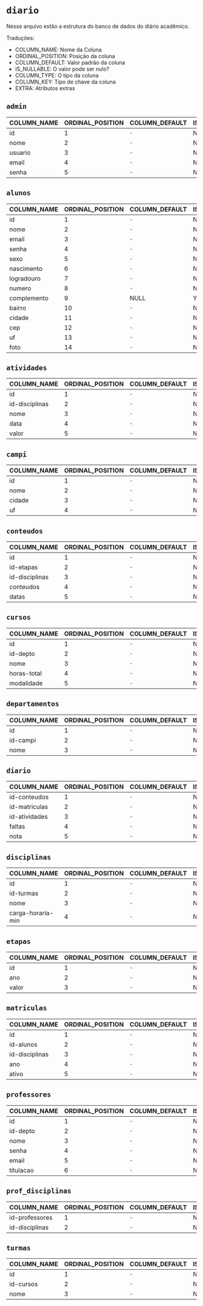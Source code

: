 # `diario`

Nesse arquivo estão a estrutura do banco de dados do diário acadêmico.

Traduções:

- COLUMN_NAME: Nome da Coluna
- ORDINAL_POSITION: Posição da coluna
- COLUMN_DEFAULT: Valor padrão da coluna
- IS_NULLABLE: O valor pode ser nulo?
- COLUMN_TYPE: O tipo da coluna
- COLUMN_KEY: Tipo de chave da coluna
- EXTRA: Atributos extras

## `admin`

| COLUMN_NAME | ORDINAL_POSITION | COLUMN_DEFAULT | IS_NULLABLE | COLUMN_TYPE  | COLUMN_KEY | EXTRA | IS_GENERATED |
| ----------- | ---------------- | -------------- | ----------- | ------------ | ---------- | ----- | ------------ |
| id          | 1                | `-`            | NO          | int(11)      | PRI        | `-`   | NEVER        |
| nome        | 2                | `-`            | NO          | varchar(255) | `-`        | `-`   | NEVER        |
| usuario     | 3                | `-`            | NO          | varchar(255) | UNI        | `-`   | NEVER        |
| email       | 4                | `-`            | NO          | varchar(255) | UNI        | `-`   | NEVER        |
| senha       | 5                | `-`            | NO          | varchar(255) | `-`        | `-`   | NEVER        |

## `alunos`

| COLUMN_NAME | ORDINAL_POSITION | COLUMN_DEFAULT | IS_NULLABLE | COLUMN_TYPE   | COLUMN_KEY | EXTRA | IS_GENERATED |
| ----------- | ---------------- | -------------- | ----------- | ------------- | ---------- | ----- | ------------ |
| id          | 1                | `-`            | NO          | int(11)       | PRI        | `-`   | NEVER        |
| nome        | 2                | `-`            | NO          | varchar(255)  | `-`        | `-`   | NEVER        |
| email       | 3                | `-`            | NO          | varchar(255)  | UNI        | `-`   | NEVER        |
| senha       | 4                | `-`            | NO          | varchar(255)  | `-`        | `-`   | NEVER        |
| sexo        | 5                | `-`            | NO          | enum('M','F') | `-`        | `-`   | NEVER        |
| nascimento  | 6                | `-`            | NO          | date          | `-`        | `-`   | NEVER        |
| logradouro  | 7                | `-`            | NO          | varchar(255)  | `-`        | `-`   | NEVER        |
| numero      | 8                | `-`            | NO          | int(11)       | `-`        | `-`   | NEVER        |
| complemento | 9                | NULL           | YES         | varchar(255)  | `-`        | `-`   | NEVER        |
| bairro      | 10               | `-`            | NO          | varchar(255)  | `-`        | `-`   | NEVER        |
| cidade      | 11               | `-`            | NO          | varchar(255)  | `-`        | `-`   | NEVER        |
| cep         | 12               | `-`            | NO          | int(11)       | `-`        | `-`   | NEVER        |
| uf          | 13               | `-`            | NO          | varchar(255)  | `-`        | `-`   | NEVER        |
| foto        | 14               | `-`            | NO          | text          | `-`        | `-`   | NEVER        |

## `atividades`

| COLUMN_NAME    | ORDINAL_POSITION | COLUMN_DEFAULT | IS_NULLABLE | COLUMN_TYPE  | COLUMN_KEY | EXTRA          | IS_GENERATED |
| -------------- | ---------------- | -------------- | ----------- | ------------ | ---------- | -------------- | ------------ |
| id             | 1                | `-`            | NO          | int(11)      | PRI        | auto_increment | NEVER        |
| id-disciplinas | 2                | `-`            | NO          | int(11)      | `-`        | `-`            | NEVER        |
| nome           | 3                | `-`            | NO          | varchar(255) | `-`        | `-`            | NEVER        |
| data           | 4                | `-`            | NO          | date         | `-`        | `-`            | NEVER        |
| valor          | 5                | `-`            | NO          | decimal(5,2) | `-`        | `-`            | NEVER        |

## `campi`

| COLUMN_NAME | ORDINAL_POSITION | COLUMN_DEFAULT | IS_NULLABLE | COLUMN_TYPE  | COLUMN_KEY | EXTRA          | IS_GENERATED |
| ----------- | ---------------- | -------------- | ----------- | ------------ | ---------- | -------------- | ------------ |
| id          | 1                | `-`            | NO          | int(11)      | PRI        | auto_increment | NEVER        |
| nome        | 2                | `-`            | NO          | varchar(255) | `-`        | `-`            | NEVER        |
| cidade      | 3                | `-`            | NO          | varchar(255) | `-`        | `-`            | NEVER        |
| uf          | 4                | `-`            | NO          | varchar(255) | `-`        | `-`            | NEVER        |

## `conteudos`

| COLUMN_NAME    | ORDINAL_POSITION | COLUMN_DEFAULT | IS_NULLABLE | COLUMN_TYPE | COLUMN_KEY | EXTRA          | IS_GENERATED |
| -------------- | ---------------- | -------------- | ----------- | ----------- | ---------- | -------------- | ------------ |
| id             | 1                | `-`            | NO          | int(11)     | PRI        | auto_increment | NEVER        |
| id-etapas      | 2                | `-`            | NO          | int(11)     | `-`        | `-`            | NEVER        |
| id-disciplinas | 3                | `-`            | NO          | int(11)     | `-`        | `-`            | NEVER        |
| conteudos      | 4                | `-`            | NO          | text        | `-`        | `-`            | NEVER        |
| datas          | 5                | `-`            | NO          | date        | `-`        | `-`            | NEVER        |

## `cursos`

| COLUMN_NAME | ORDINAL_POSITION | COLUMN_DEFAULT | IS_NULLABLE | COLUMN_TYPE  | COLUMN_KEY | EXTRA          | IS_GENERATED |
| ----------- | ---------------- | -------------- | ----------- | ------------ | ---------- | -------------- | ------------ |
| id          | 1                | `-`            | NO          | int(11)      | PRI        | auto_increment | NEVER        |
| id-depto    | 2                | `-`            | NO          | int(11)      | `-`        | `-`            | NEVER        |
| nome        | 3                | `-`            | NO          | varchar(255) | `-`        | `-`            | NEVER        |
| horas-total | 4                | `-`            | NO          | int(11)      | `-`        | `-`            | NEVER        |
| modalidade  | 5                | `-`            | NO          | varchar(255) | `-`        | `-`            | NEVER        |

## `departamentos`

| COLUMN_NAME | ORDINAL_POSITION | COLUMN_DEFAULT | IS_NULLABLE | COLUMN_TYPE  | COLUMN_KEY | EXTRA          | IS_GENERATED |
| ----------- | ---------------- | -------------- | ----------- | ------------ | ---------- | -------------- | ------------ |
| id          | 1                | `-`            | NO          | int(11)      | PRI        | auto_increment | NEVER        |
| id-campi    | 2                | `-`            | NO          | int(11)      | `-`        | `-`            | NEVER        |
| nome        | 3                | `-`            | NO          | varchar(255) | `-`        | `-`            | NEVER        |

## `diario`

| COLUMN_NAME   | ORDINAL_POSITION | COLUMN_DEFAULT | IS_NULLABLE | COLUMN_TYPE  | COLUMN_KEY | EXTRA | IS_GENERATED |
| ------------- | ---------------- | -------------- | ----------- | ------------ | ---------- | ----- | ------------ |
| id-conteudos  | 1                | `-`            | NO          | int(11)      | `-`        | `-`   | NEVER        |
| id-matriculas | 2                | `-`            | NO          | int(11)      | `-`        | `-`   | NEVER        |
| id-atividades | 3                | `-`            | NO          | int(11)      | `-`        | `-`   | NEVER        |
| faltas        | 4                | `-`            | NO          | int(11)      | `-`        | `-`   | NEVER        |
| nota          | 5                | `-`            | NO          | decimal(5,2) | `-`        | `-`   | NEVER        |

## `disciplinas`

| COLUMN_NAME       | ORDINAL_POSITION | COLUMN_DEFAULT | IS_NULLABLE | COLUMN_TYPE  | COLUMN_KEY | EXTRA          | IS_GENERATED |
| ----------------- | ---------------- | -------------- | ----------- | ------------ | ---------- | -------------- | ------------ |
| id                | 1                | `-`            | NO          | int(11)      | PRI        | auto_increment | NEVER        |
| id-turmas         | 2                | `-`            | NO          | int(11)      | `-`        | `-`            | NEVER        |
| nome              | 3                | `-`            | NO          | varchar(255) | `-`        | `-`            | NEVER        |
| carga-horaria-min | 4                | `-`            | NO          | int(11)      | `-`        | `-`            | NEVER        |

## `etapas`

| COLUMN_NAME | ORDINAL_POSITION | COLUMN_DEFAULT | IS_NULLABLE | COLUMN_TYPE  | COLUMN_KEY | EXTRA          | IS_GENERATED |
| ----------- | ---------------- | -------------- | ----------- | ------------ | ---------- | -------------- | ------------ |
| id          | 1                | `-`            | NO          | int(11)      | PRI        | auto_increment | NEVER        |
| ano         | 2                | `-`            | NO          | int(11)      | `-`        | `-`            | NEVER        |
| valor       | 3                | `-`            | NO          | decimal(5,2) | `-`        | `-`            | NEVER        |

## `matriculas`

| COLUMN_NAME    | ORDINAL_POSITION | COLUMN_DEFAULT | IS_NULLABLE | COLUMN_TYPE | COLUMN_KEY | EXTRA          | IS_GENERATED |
| -------------- | ---------------- | -------------- | ----------- | ----------- | ---------- | -------------- | ------------ |
| id             | 1                | `-`            | NO          | int(11)     | PRI        | auto_increment | NEVER        |
| id-alunos      | 2                | `-`            | NO          | int(11)     | `-`        | `-`            | NEVER        |
| id-disciplinas | 3                | `-`            | NO          | int(11)     | `-`        | `-`            | NEVER        |
| ano            | 4                | `-`            | NO          | int(11)     | `-`        | `-`            | NEVER        |
| ativo          | 5                | `-`            | NO          | tinyint(1)  | `-`        | `-`            | NEVER        |

## `professores`

| COLUMN_NAME | ORDINAL_POSITION | COLUMN_DEFAULT | IS_NULLABLE | COLUMN_TYPE           | COLUMN_KEY | EXTRA | IS_GENERATED |
| ----------- | ---------------- | -------------- | ----------- | --------------------- | ---------- | ----- | ------------ |
| id          | 1                | `-`            | NO          | int(11)               | PRI        | `-`   | NEVER        |
| id-depto    | 2                | `-`            | NO          | int(11)               | `-`        | `-`   | NEVER        |
| nome        | 3                | `-`            | NO          | varchar(255)          | `-`        | `-`   | NEVER        |
| senha       | 4                | `-`            | NO          | varchar(255)          | `-`        | `-`   | NEVER        |
| email       | 5                | `-`            | NO          | varchar(255)          | UNI        | `-`   | NEVER        |
| titulacao   | 6                | `-`            | NO          | enum('M','D','E','G') | `-`        | `-`   | NEVER        |

## `prof_disciplinas`

| COLUMN_NAME    | ORDINAL_POSITION | COLUMN_DEFAULT | IS_NULLABLE | COLUMN_TYPE | COLUMN_KEY | EXTRA | IS_GENERATED |
| -------------- | ---------------- | -------------- | ----------- | ----------- | ---------- | ----- | ------------ |
| id-professores | 1                | `-`            | NO          | int(11)     | `-`        | `-`   | NEVER        |
| id-disciplinas | 2                | `-`            | NO          | int(11)     | `-`        | `-`   | NEVER        |

## `turmas`

| COLUMN_NAME | ORDINAL_POSITION | COLUMN_DEFAULT | IS_NULLABLE | COLUMN_TYPE  | COLUMN_KEY | EXTRA          | IS_GENERATED |
| ----------- | ---------------- | -------------- | ----------- | ------------ | ---------- | -------------- | ------------ |
| id          | 1                | `-`            | NO          | int(11)      | PRI        | auto_increment | NEVER        |
| id-cursos   | 2                | `-`            | NO          | int(11)      | `-`        | `-`            | NEVER        |
| nome        | 3                | `-`            | NO          | varchar(255) | `-`        | `-`            | NEVER        |
